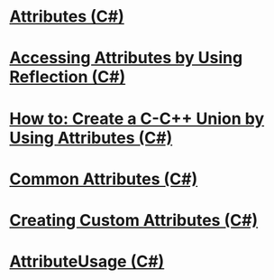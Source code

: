 # [Attributes (C#)](index.md)
# [Accessing Attributes by Using Reflection (C#)](accessing-attributes-by-using-reflection.md)
# [How to: Create a C-C++ Union by Using Attributes (C#)](how-to-create-a-c-cpp-union-by-using-attributes.md)
# [Common Attributes (C#)](common-attributes.md)
# [Creating Custom Attributes (C#)](creating-custom-attributes.md)
# [AttributeUsage (C#)](attributeusage.md)
